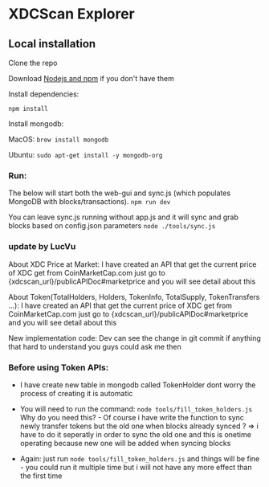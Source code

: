 # XDCScan Explorer

## Local installation

Clone the repo

Download [Nodejs and npm](https://docs.npmjs.com/getting-started/installing-node "Nodejs install") if you don't have them

Install dependencies:

`npm install`

Install mongodb:

MacOS: `brew install mongodb`

Ubuntu: `sudo apt-get install -y mongodb-org`

### Run:
The below will start both the web-gui and sync.js (which populates MongoDB with blocks/transactions).
`npm run dev`

You can leave sync.js running without app.js and it will sync and grab blocks based on config.json parameters
`node ./tools/sync.js`



### update by LucVu
About XDC Price at Market: I have created an API that get the current price of XDC get from CoinMarketCap.com 
                just go to {xdcscan_url}/publicAPIDoc#marketprice and you will see detail about this

About Token(TotalHolders, Holders, TokenInfo, TotalSupply, TokenTransfers ...):
    I have created an API that get the current price of XDC get from CoinMarketCap.com 
    just go to {xdcscan_url}/publicAPIDoc#marketprice and you will see detail about this

New implementation code: Dev can see the change in git commit if anything that hard to understand you guys could ask me then

### Before using Token APIs: 
- I have create new table in mongodb called TokenHolder dont worry the process of creating it is automatic
- You will need to run the command: `node tools/fill_token_holders.js`
Why do you need this? - Of course i have write the function to sync newly transfer tokens but the old one when blocks already synced ? => i have to do it seperatly in order to sync the old one and this is onetime operating because new one will be added when syncing blocks

- Again: just run `node tools/fill_token_holders.js` and things will be fine - you could run it multiple time but i will not have any more effect than the first time
